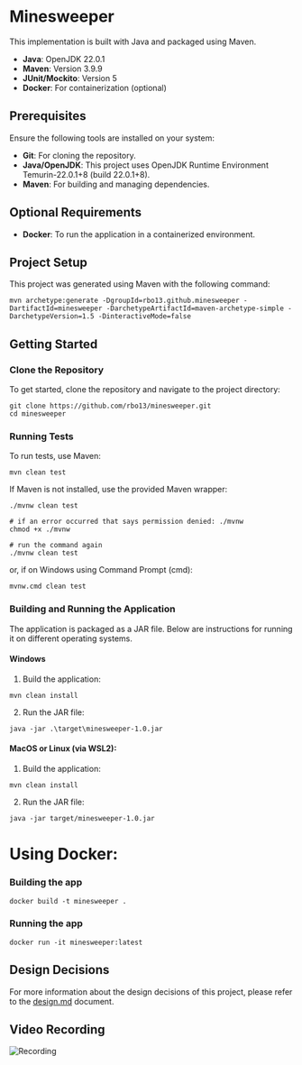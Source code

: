 # Minesweeper

This implementation is built with Java and packaged using Maven.

- **Java**: OpenJDK 22.0.1
- **Maven**: Version 3.9.9
- **JUnit/Mockito**: Version 5
- **Docker**: For containerization (optional)

## Prerequisites

Ensure the following tools are installed on your system:

- **Git**: For cloning the repository.
- **Java/OpenJDK**: This project uses OpenJDK Runtime Environment Temurin-22.0.1+8 (build 22.0.1+8).
- **Maven**: For building and managing dependencies.

## Optional Requirements

- **Docker**: To run the application in a containerized environment.


## Project Setup
This project was generated using Maven with the following command:
```shell
mvn archetype:generate -DgroupId=rbo13.github.minesweeper -DartifactId=minesweeper -DarchetypeArtifactId=maven-archetype-simple -DarchetypeVersion=1.5 -DinteractiveMode=false
```

## Getting Started
### Clone the Repository
To get started, clone the repository and navigate to the project directory:
```shell
git clone https://github.com/rbo13/minesweeper.git
cd minesweeper
```

### Running Tests
To run tests, use Maven:
```shell
mvn clean test
```

If Maven is not installed, use the provided Maven wrapper:
```shell
./mvnw clean test

# if an error occurred that says permission denied: ./mvnw
chmod +x ./mvnw

# run the command again
./mvnw clean test
```
or, if on Windows using Command Prompt (cmd):
```shell
mvnw.cmd clean test
```

### Building and Running the Application
The application is packaged as a JAR file. Below are instructions for running it on different operating systems.

#### Windows
1. Build the application:
```shell
mvn clean install
```
2. Run the JAR file:
```shell
java -jar .\target\minesweeper-1.0.jar
```

#### MacOS or Linux (via WSL2):
1. Build the application:
```shell
mvn clean install
```
2. Run the JAR file:
```shell
java -jar target/minesweeper-1.0.jar
```

# Using Docker:

### Building the app
```docker
docker build -t minesweeper .
```

### Running the app
```docker
docker run -it minesweeper:latest
```

## Design Decisions

For more information about the design decisions of this project, please refer to the [design.md](docs/design.md) document.


## Video Recording
![Recording](docs/recording_gif.gif)
